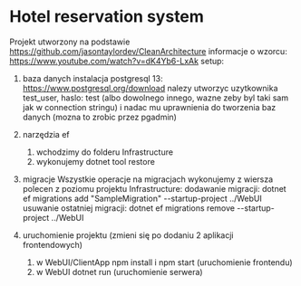 # Hotel reservation system

Projekt utworzony na podstawie https://github.com/jasontaylordev/CleanArchitecture
informacje o wzorcu: https://www.youtube.com/watch?v=dK4Yb6-LxAk
setup:
1. baza danych
instalacja postgresql 13: https://www.postgresql.org/download
nalezy utworzyc uzytkownika test_user, haslo: test (albo dowolnego innego, wazne zeby byl taki sam jak w connection stringu)
i nadac mu uprawnienia do tworzenia baz danych (mozna to zrobic przez pgadmin)

2. narzędzia ef
    1. wchodzimy do folderu Infrastructure 
    2. wykonujemy dotnet tool restore

3. migracje
Wszystkie operacje na migracjach wykonujemy z wiersza polecen z poziomu projektu Infrastructure:
dodawanie migracji:
dotnet ef migrations add "SampleMigration" --startup-project ../WebUI
usuwanie ostatniej migracji:
dotnet ef migrations remove --startup-project ../WebUI

4. uruchomienie projektu (zmieni się po dodaniu 2 aplikacji frontendowych)
    1. w WebUI/ClientApp npm install i npm start (uruchomienie frontendu)
    2. w WebUI dotnet run (uruchomienie serwera)